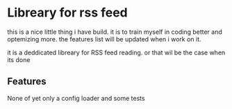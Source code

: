 Libreary for rss feed
=========================
this is a nice little thing i have build. it is to train myself in coding better and optemizing more.
the features list will be updated when i work on it.

it is a deddicated libreary for RSS feed reading. or that wil be the case when its done

Features
--------
None of yet
only a config loader and some tests
